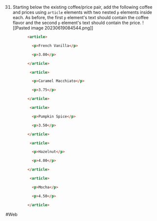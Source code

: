 31. Starting below the existing coffee/price pair, add the following coffee and prices using `article` elements with two nested `p` elements inside each. As before, the first `p` element's text should contain the coffee flavor and the second `p` element's text should contain the price.
       ![[Pasted image 20230619084544.png]]

```html
          <article>

            <p>French Vanilla</p>

            <p>3.00</p>

          </article>

           <article>

            <p>Caramel Macchiato</p>

            <p>3.75</p>

          </article>

           <article>

            <p>Pumpkin Spice</p>

            <p>3.50</p>

          </article>

           <article>

            <p>Hazelnut</p>

            <p>4.00</p>

          </article>

           <article>

            <p>Mocha</p>

            <p>4.50</p>

          </article>
```



#Web